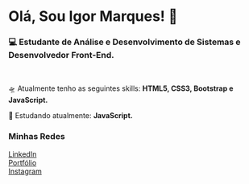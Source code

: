 <h1>Olá, Sou Igor Marques! 🚀</h1>
<h3>💻 Estudante de Análise e Desenvolvimento de Sistemas e Desenvolvedor Front-End.</h3><br/>
<p>🛸 Atualmente tenho as seguintes skills: <b>HTML5, CSS3, Bootstrap e JavaScript.</b></p>
<p>📝 Estudando atualmente: <b>JavaScript.</b></p>

<h3>Minhas Redes</h3>
<a href="https://www.linkedin.com/in/imaarques/">LinkedIn</a><br/>
<a href="https://igormarques.me">Portfólio</a><br/>
<a href="https://www.instagram.com/imaarques">Instagram</a>
